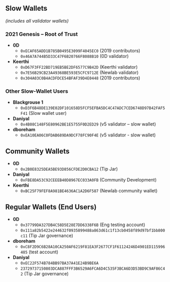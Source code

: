 ## Slow Wallets  
*(includes all validator wallets)*

### 2021 Genesis – Root of Trust
- **0D**
  - `0xECAF65ADD1B785B0495E3099F4045EC0` (2019 contributors)
  - `0x46A7A744B5D33C47F6B20766F8088B10` (0D validator)
- **Keerthi**
  - `0xD67F3FF22BD719EB5BE2DF6577C9B42D` (Keerthi validator)
  - `0x7E56B29CB23A49368BE593E5CFC9712E` (Newlab validator)
  - `0x304A03C0B4ACDFDCE54BFAF39D4E0448` (2019 contributors)

### Other Slow-Wallet Users
- **Blackgrouse 1**
  - `0xD3F6B48DE139E02DF101658D5FCF5EFBA5DC4C47ADC7CED6748D97B42FAF5F41` (Slow wallet user)
- **Daniyal**
  - `0x4B08C148F5E80962BE1E5755F0D2ED29` (v5 validator – slow wallet)
- **dboreham**
  - `0xEA10EA06C0FDAB689DA9DCF78FC90F4E` (v5 validator - slow wallet)

## Community Wallets
- **0D**
  - `0x2B0E8325DEA5BE93D856CFDE2D0CBA12` (Tip Jar)
- **Daniyal**
  - `0xFBE8DA53C92CEEEB40D8967EC033A0FB` (Community Development)
- **Keerthi**
  - `0xBC25F79FEF8A981BE4636AC1A2D6F587` (Newlab community wallet)

## Regular Wallets (End Users)
- **0D**
  - `0x37799DA327DB4C58D5E28E7DD6338F6B` (Eng testing account)
  - `0x111a82b5422e244632f0935899488a863d61c1f13cb0458f89d97bf1bb800c11` (Tip Jar governance)
- **dboreham**
  - `0xC8F2D9C6B28A10CA250AF6219F81EA3F2677CF1F61124246D4901ED115996485` (test account)
- **Daniyal**
  - `0xEC22F574B784BB97BA37A41E24B9BE6A`
  - `23729737150803DCA887FFF3B6529A6FCA6D4C535F3BCA6D3D53BD9C9AF86C42` (Tip Jar governance)
